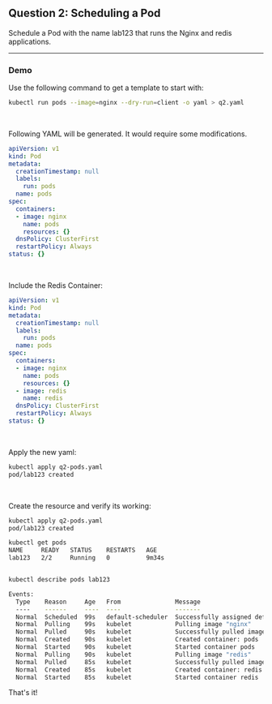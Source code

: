 ## Question 2: Scheduling a Pod
Schedule a Pod with the name lab123 that runs the Nginx and redis applications.

------------------------------------

### Demo

Use the following command to get a template to start with:
```bash
kubectl run pods --image=nginx --dry-run=client -o yaml > q2.yaml
```
&nbsp;

Following YAML will be generated. It would require some modifications.
```YAML
apiVersion: v1
kind: Pod
metadata:
  creationTimestamp: null
  labels:
    run: pods
  name: pods
spec:
  containers:
  - image: nginx
    name: pods
    resources: {}
  dnsPolicy: ClusterFirst
  restartPolicy: Always
status: {}
```
&nbsp;

Include the Redis Container:
```YAML
apiVersion: v1
kind: Pod
metadata:
  creationTimestamp: null
  labels:
    run: pods
  name: pods
spec:
  containers:
  - image: nginx
    name: pods
    resources: {}
  - image: redis
    name: redis
  dnsPolicy: ClusterFirst
  restartPolicy: Always
status: {}
```
&nbsp;

Apply the new yaml:
```bash
kubectl apply q2-pods.yaml
pod/lab123 created
```
&nbsp;

Create the resource and verify its working:
```bash
kubectl apply q2-pods.yaml
pod/lab123 created

kubectl get pods
NAME     READY   STATUS    RESTARTS   AGE
lab123   2/2     Running   0          9m34s


kubectl describe pods lab123

Events:
  Type    Reason     Age   From               Message
  ----    ------     ----  ----               -------
  Normal  Scheduled  99s   default-scheduler  Successfully assigned default/pods to talos-pmv-2qi
  Normal  Pulling    99s   kubelet            Pulling image "nginx"
  Normal  Pulled     90s   kubelet            Successfully pulled image "nginx" in 8.626s (8.626s including waiting). Image size: 72195292 bytes.
  Normal  Created    90s   kubelet            Created container: pods
  Normal  Started    90s   kubelet            Started container pods
  Normal  Pulling    90s   kubelet            Pulling image "redis"
  Normal  Pulled     85s   kubelet            Successfully pulled image "redis" in 4.875s (4.875s including waiting). Image size: 45013665 bytes.
  Normal  Created    85s   kubelet            Created container: redis
  Normal  Started    85s   kubelet            Started container redis
```

That's it!